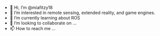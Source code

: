 - 👋 Hi, I’m @miafitzy18
- 👀 I’m interested in remote sensing, extended reality, and game engines.
- 🌱 I’m currently learning about ROS
- 💞️ I’m looking to collaborate on ...
- 📫 How to reach me ...

<!---
miafitzy18/miafitzy18 is a ✨ special ✨ repository because its `README.md` (this file) appears on your GitHub profile.
You can click the Preview link to take a look at your changes.
--->
